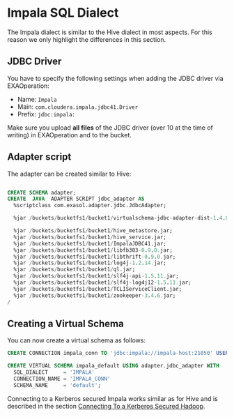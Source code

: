 # Impala SQL Dialect

The Impala dialect is similar to the Hive dialect in most aspects. For this reason we only highlight the differences in this section.

## JDBC Driver

You have to specify the following settings when adding the JDBC driver via EXAOperation:

* Name: `Impala`
* Main: `com.cloudera.impala.jdbc41.Driver`
* Prefix: `jdbc:impala:`

Make sure you upload **all files** of the JDBC driver (over 10 at the time of writing) in EXAOperation and to the bucket.

## Adapter script

The adapter can be created similar to Hive:

```sql

CREATE SCHEMA adapter;
CREATE  JAVA  ADAPTER SCRIPT jdbc_adapter AS
  %scriptclass com.exasol.adapter.jdbc.JdbcAdapter;

  %jar /buckets/bucketfs1/bucket1/virtualschema-jdbc-adapter-dist-1.4.0.jar;

  %jar /buckets/bucketfs1/bucket1/hive_metastore.jar;
  %jar /buckets/bucketfs1/bucket1/hive_service.jar;
  %jar /buckets/bucketfs1/bucket1/ImpalaJDBC41.jar;
  %jar /buckets/bucketfs1/bucket1/libfb303-0.9.0.jar;
  %jar /buckets/bucketfs1/bucket1/libthrift-0.9.0.jar;
  %jar /buckets/bucketfs1/bucket1/log4j-1.2.14.jar;
  %jar /buckets/bucketfs1/bucket1/ql.jar;
  %jar /buckets/bucketfs1/bucket1/slf4j-api-1.5.11.jar;
  %jar /buckets/bucketfs1/bucket1/slf4j-log4j12-1.5.11.jar;
  %jar /buckets/bucketfs1/bucket1/TCLIServiceClient.jar;
  %jar /buckets/bucketfs1/bucket1/zookeeper-3.4.6.jar;
/
```

## Creating a Virtual Schema

You can now create a virtual schema as follows:

```sql
CREATE CONNECTION impala_conn TO 'jdbc:impala://impala-host:21050' USER 'impala-usr' IDENTIFIED BY 'impala-pwd';

CREATE VIRTUAL SCHEMA impala_default USING adapter.jdbc_adapter WITH
  SQL_DIALECT     = 'IMPALA'
  CONNECTION_NAME = 'IMPALA_CONN'
  SCHEMA_NAME     = 'default';
```

Connecting to a Kerberos secured Impala works similar as for Hive and is described in the section [Connecting To a Kerberos Secured Hadoop](hive.md#connecting-to-a-kerberos-secured-hadoop).